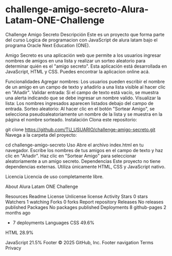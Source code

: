 # challenge-amigo-secreto-Alura-Latam-ONE-Challenge
Challenge Amigo Secreto
Descripción
 Este es un proyecto que forma parte del curso Logica de programacion con JavaScript de alura latam bajo el programa Oracle Next Education (ONE).

Amigo Secreto es una aplicación web que permite a los usuarios ingresar nombres de amigos en una lista y realizar un sorteo aleatorio para determinar quién es el "amigo secreto". Esta aplicación está desarrollada en JavaScript, HTML y CSS. Puedes encontrar la aplicacion online acá.

Funcionalidades
Agregar nombres: Los usuarios pueden escribir el nombre de un amigo en un campo de texto y añadirlo a una lista visible al hacer clic en "Añadir".
Validar entrada: Si el campo de texto está vacío, se muestra una alerta indicando que se debe ingresar un nombre valido.
Visualizar la lista: Los nombres ingresados aparecen listados debajo del campo de entrada.
Sorteo aleatorio: Al hacer clic en el botón "Sortear Amigo", se selecciona pseudoaleatoriamente un nombre de la lista y se muestra en la página el nombre sorteado.
Instalación
Clona este repositorio:

git clone https://github.com/TU_USUARIO/challenge-amigo-secreto.git
Navega a la carpeta del proyecto:

cd challenge-amigo-secreto
Uso
Abre el archivo index.html en tu navegador.
Escribe los nombres de tus amigos en el campo de texto y haz clic en "Añadir".
Haz clic en "Sortear Amigo" para seleccionar aleatoriamente a un amigo secreto.
Dependencias
Este proyecto no tiene dependencias externas. Utiliza únicamente HTML, CSS y JavaScript nativo.

Licencia
Licencia de uso completamente libre.

About
Alura Latam ONE Challenge

Resources
 Readme
License
 Unlicense license
 Activity
Stars
 0 stars
Watchers
 1 watching
Forks
 0 forks
Report repository
Releases
No releases published
Packages
No packages published
Deployments
8
 github-pages 2 months ago
+ 7 deployments
Languages
CSS
49.6%
 
HTML
28.9%
 
JavaScript
21.5%
Footer
© 2025 GitHub, Inc.
Footer navigation
Terms
Privacy
